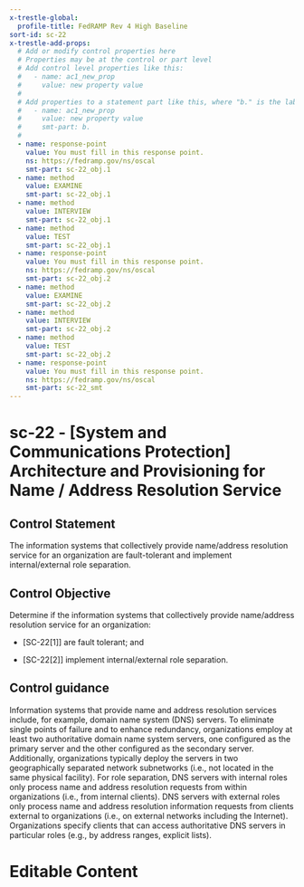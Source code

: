 ```yaml
---
x-trestle-global:
  profile-title: FedRAMP Rev 4 High Baseline
sort-id: sc-22
x-trestle-add-props:
  # Add or modify control properties here
  # Properties may be at the control or part level
  # Add control level properties like this:
  #   - name: ac1_new_prop
  #     value: new property value
  #
  # Add properties to a statement part like this, where "b." is the label of the target statement part
  #   - name: ac1_new_prop
  #     value: new property value
  #     smt-part: b.
  #
  - name: response-point
    value: You must fill in this response point.
    ns: https://fedramp.gov/ns/oscal
    smt-part: sc-22_obj.1
  - name: method
    value: EXAMINE
    smt-part: sc-22_obj.1
  - name: method
    value: INTERVIEW
    smt-part: sc-22_obj.1
  - name: method
    value: TEST
    smt-part: sc-22_obj.1
  - name: response-point
    value: You must fill in this response point.
    ns: https://fedramp.gov/ns/oscal
    smt-part: sc-22_obj.2
  - name: method
    value: EXAMINE
    smt-part: sc-22_obj.2
  - name: method
    value: INTERVIEW
    smt-part: sc-22_obj.2
  - name: method
    value: TEST
    smt-part: sc-22_obj.2
  - name: response-point
    value: You must fill in this response point.
    ns: https://fedramp.gov/ns/oscal
    smt-part: sc-22_smt
---
```


# sc-22 - \[System and Communications Protection\] Architecture and Provisioning for Name / Address Resolution Service

## Control Statement

The information systems that collectively provide name/address resolution service for an organization are fault-tolerant and implement internal/external role separation.

## Control Objective

Determine if the information systems that collectively provide name/address resolution service for an organization:

- \[SC-22[1]\] are fault tolerant; and

- \[SC-22[2]\] implement internal/external role separation.

## Control guidance

Information systems that provide name and address resolution services include, for example, domain name system (DNS) servers. To eliminate single points of failure and to enhance redundancy, organizations employ at least two authoritative domain name system servers, one configured as the primary server and the other configured as the secondary server. Additionally, organizations typically deploy the servers in two geographically separated network subnetworks (i.e., not located in the same physical facility). For role separation, DNS servers with internal roles only process name and address resolution requests from within organizations (i.e., from internal clients). DNS servers with external roles only process name and address resolution information requests from clients external to organizations (i.e., on external networks including the Internet). Organizations specify clients that can access authoritative DNS servers in particular roles (e.g., by address ranges, explicit lists).

# Editable Content

<!-- Make additions and edits below -->
<!-- The above represents the contents of the control as received by the profile, prior to additions. -->
<!-- If the profile makes additions to the control, they will appear below. -->
<!-- The above markdown may not be edited but you may edit the content below, and/or introduce new additions to be made by the profile. -->
<!-- If there is a yaml header at the top, parameter values may be edited. Use --set-parameters to incorporate the changes during assembly. -->
<!-- The content here will then replace what is in the profile for this control, after running profile-assemble. -->
<!-- The added parts in the profile for this control are below.  You may edit them and/or add new ones. -->
<!-- Each addition must have a heading either of the form ## Control my_addition_name -->
<!-- or ## Part a. (where the a. refers to one of the control statement labels.) -->
<!-- "## Control" parts are new parts added after the statement part. -->
<!-- "## Part" parts are new parts added into the top-level statement part with that label. -->
<!-- Subparts may be added with nested hash levels of the form ### My Subpart Name -->
<!-- underneath the parent ## Control or ## Part being added -->
<!-- See https://ibm.github.io/compliance-trestle/tutorials/ssp_profile_catalog_authoring/ssp_profile_catalog_authoring for guidance. -->
